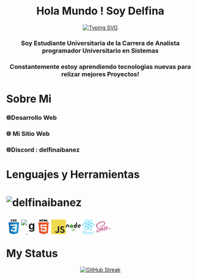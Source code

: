 
<div id="header" align="center" >

<h1 align="center">Hola Mundo ! Soy Delfina </h1>
  
  <p align=center>
<a href="https://git.io/typing-svg"><img src="https://readme-typing-svg.demolab.com?font=Fira+Code&weight=600&pause=1000&color=F48FB1 &center=true&width=435&lines=FRONTEND+DEVELOPER" alt="Typing SVG" /></a>
</p> 


<h3 align="center">Soy Estudiante Universitaria de la Carrera de Analista programador Universitario en Sistemas  </h3>
<h3 align="center">Constantemente estoy aprendiendo tecnologias nuevas para relizar mejores Proyectos! <h3>

<h1 align="left " > Sobre Mi </h1>
<h3 align="left ">🌐Desarrollo Web  <br></h3>
<h3 align="left ">🌐 Mi Sitio Web  <br></h3>
<h3 align="left ">🌐Discord : delfinaibanez</h3>

<h1 align="left">Lenguajes y Herramientas  <h1>

<p align="left"><img align="center" src="https://github-readme-stats.vercel.app/api/top-langs?username=delfinaibanez&show_icons=true&locale=en&layout=compact" alt="delfinaibanez" /></p>
<a align="left" href="https://www.w3schools.com/css/" target="_blank" rel="noreferrer">

<img align="left" src="https://raw.githubusercontent.com/devicons/devicon/master/icons/css3/css3-original-wordmark.svg" alt="css3" width="40" height="40"/> </a> <a href="https://git-scm.com/" target="_blank" rel="noreferrer"> <img align="left" src="https://www.vectorlogo.zone/logos/git-scm/git-scm-icon.svg" alt="git" width="40" height="40"/> </a> <a align="left" href="https://www.w3.org/html/" target="_blank" rel="noreferrer"> <img align="left" src="https://raw.githubusercontent.com/devicons/devicon/master/icons/html5/html5-original-wordmark.svg" alt="html5" width="40" height="40"/> </a> <a href="https://developer.mozilla.org/en-US/docs/Web/JavaScript" target="_blank" rel="noreferrer"> <img align="left" src="https://raw.githubusercontent.com/devicons/devicon/master/icons/javascript/javascript-original.svg" alt="javascript" width="40" height="40"/> </a> <a href="https://nodejs.org" target="_blank" rel="noreferrer"> <img align="left" src="https://raw.githubusercontent.com/devicons/devicon/master/icons/nodejs/nodejs-original-wordmark.svg" alt="nodejs" width="40" height="40"/> </a> <a href="https://reactjs.org/" target="_blank" rel="noreferrer"> <img align="left" src="https://raw.githubusercontent.com/devicons/devicon/master/icons/react/react-original-wordmark.svg" alt="react" width="40" height="40"/> </a> <a align="left" href="https://sass-lang.com" target="_blank" rel="noreferrer"> <img align="left" src="https://raw.githubusercontent.com/devicons/devicon/master/icons/sass/sass-original.svg" alt="sass" width="40" height="40"/> </a> </p> <br>
  
<h1 align="left "> My Status </h1>
<a href="https://git.io/streak-stats"><img src="https://github-readme-streak-stats.herokuapp.com?user=Delfinaibanez&theme=radical&hide_border=" alt="GitHub Streak" /></a>


